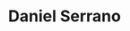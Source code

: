 ---
# Display name
title: Daniel Serrano

weight: 3

# Is this the primary user of the site?
superuser: true

# Role/position/tagline
role:

# Organizations/Affiliations to show in About widget
organizations:
- name: University of Maryland, College Park
  url: https://umd.edu

# Social/Academic Networking
# For available icons, see: https://sourcethemes.com/academic/docs/page-builder/#icons
#   For an email link, use "fas" icon pack, "envelope" icon, and a link in the
#   form "mailto:your-email@example.com" or "/#contact" for contact widget.
social:
- icon: globe
  icon_pack: fas
  link: 'https://dsvolpe.github.io/'
- icon: envelope
  icon_pack: fas
  link: 'mailto:dsvolpe@umd.edu'
- icon: linkedin
  icon_pack: fab
  link: 'https://www.linkedin.com/in/dsvolpe/'
- icon: google-scholar
  icon_pack: ai
  link: https://scholar.google.com/citations?user=mxAIgvkAAAAJ&hl=en&oi=ao
- icon: github
  icon_pack: fab
  link: https://github.com/dsvolpe
# - icon: orcid
#   icon_pack: fab
#   link: https://orcid.org/0000-0001-7896-6268
- icon: twitter
  icon_pack: fab
  link: https://twitter.com/rostrosfisicos


# Link to a PDF of your resume/CV.
# To use: copy your resume to `static/media/resume.pdf`, enable `ai` icons in `params.toml`, 
# and uncomment the lines below.
# - icon: cv
#   icon_pack: ai
#   link: media/resume.pdf

# Enter email to display Gravatar (if Gravatar enabled in Config)
email: "dsvolpe@umd.edu"

# Highlight the author in author lists? (true/false)
highlight_name: true

user_groups:
- PIs
---